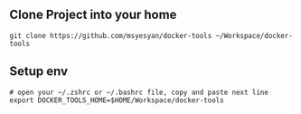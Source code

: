 ## Clone Project into your home
```
git clone https://github.com/msyesyan/docker-tools ~/Workspace/docker-tools
```

## Setup env

```
# open your ~/.zshrc or ~/.bashrc file, copy and paste next line
export DOCKER_TOOLS_HOME=$HOME/Workspace/docker-tools
```